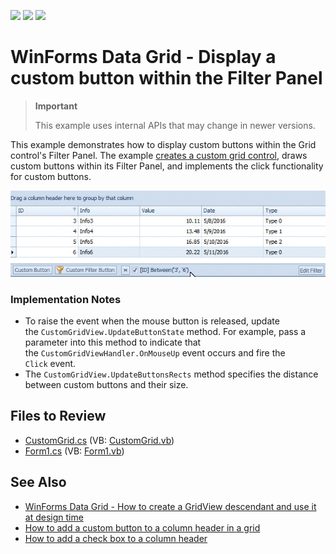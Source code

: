<!-- default badges list -->
![](https://img.shields.io/endpoint?url=https://codecentral.devexpress.com/api/v1/VersionRange/128624780/23.2.2%2B)
[![](https://img.shields.io/badge/Open_in_DevExpress_Support_Center-FF7200?style=flat-square&logo=DevExpress&logoColor=white)](https://supportcenter.devexpress.com/ticket/details/T375271)
[![](https://img.shields.io/badge/📖_How_to_use_DevExpress_Examples-e9f6fc?style=flat-square)](https://docs.devexpress.com/GeneralInformation/403183)
<!-- default badges end -->

# WinForms Data Grid - Display a custom button within the Filter Panel 

> **Important**
>
> This example uses internal APIs that may change in newer versions.

This example demonstrates how to display custom buttons within the Grid control's Filter Panel. The example [creates a custom grid control](https://supportcenter.devexpress.com/ticket/details/e900/winforms-data-grid-how-to-create-a-gridview-descendant-and-use-it-at-design-time), draws custom buttons within its Filter Panel, and implements the click functionality for custom buttons.

![WinForms Data Grid - Add a button to the Filter Panel](https://raw.githubusercontent.com/DevExpress-Examples/gridview-how-to-add-a-custom-button-to-the-filterpanel-t375271/15.2.9+/media/74423eb1-12ba-11e6-80bf-00155d62480c.png)

### Implementation Notes

* To raise the event when the mouse button is released, update the `CustomGridView.UpdateButtonState` method. For example, pass a parameter into this method to indicate that the `CustomGridViewHandler.OnMouseUp` event occurs and fire the `Click` event.
* The `CustomGridView.UpdateButtonsRects` method specifies the distance between custom buttons and their size.


## Files to Review

* [CustomGrid.cs](./CS/CustomGrid.cs) (VB: [CustomGrid.vb](./VB/CustomGrid.vb))
* [Form1.cs](./CS/Form1.cs) (VB: [Form1.vb](./VB/Form1.vb))


## See Also

* [WinForms Data Grid - How to create a GridView descendant and use it at design time](https://supportcenter.devexpress.com/ticket/details/e900/winforms-data-grid-how-to-create-a-gridview-descendant-and-use-it-at-design-time)
* [How to add a custom button to a column header in a grid](https://supportcenter.devexpress.com/ticket/details/e2793/winforms-data-grid-how-to-display-a-custom-button-within-a-column-header)
* [How to add a check box to a column header](https://supportcenter.devexpress.com/ticket/details/t325446/winforms-data-grid-how-to-display-a-check-box-within-a-column-header)
